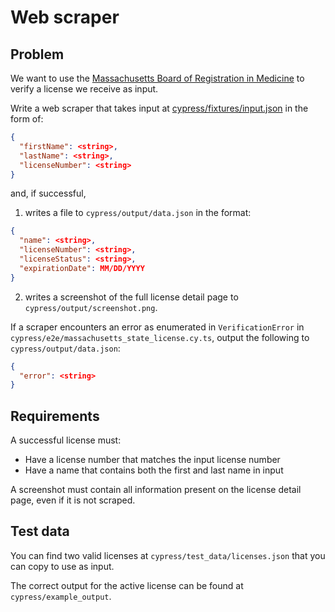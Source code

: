 # Web scraper

## Problem

We want to use the [Massachusetts Board of Registration in Medicine](https://findmydoctor.mass.gov/) to verify a license
we receive as input. 

Write a web scraper that takes input at [cypress/fixtures/input.json](cypress/fixtures/input.json) in the form of:

```json
{
  "firstName": <string>,
  "lastName": <string>,
  "licenseNumber": <string>
}
```

and, if successful,
1) writes a file to `cypress/output/data.json` in the format:
```json
{
  "name": <string>,
  "licenseNumber": <string>,
  "licenseStatus": <string>,
  "expirationDate": MM/DD/YYYY
}
```
2) writes a screenshot of the full license detail page to `cypress/output/screenshot.png`.

If a scraper encounters an error as enumerated in `VerificationError` in `cypress/e2e/massachusetts_state_license.cy.ts`,
output the following to `cypress/output/data.json`:
```json
{
  "error": <string>
}
```

## Requirements

A successful license must:
- Have a license number that matches the input license number
- Have a name that contains both the first and last name in input

A screenshot must contain all information present on the license detail page, even if it is not scraped.

## Test data

You can find two valid licenses at `cypress/test_data/licenses.json` that you can copy to use as input.

The correct output for the active license can be found at `cypress/example_output`.
